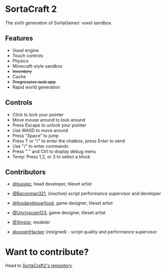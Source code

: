 # SortaCraft 2
The sixth generation of SortaGames' voxel sandbox.

## Features
- Voxel engine
- Touch controls
- Physics
- Minecraft-style sandbox
- ~~Inventory~~
- Cache
- ~~Progressive web app~~
- Rapid world generation


## Controls
- Click to lock your pointer
- Move mouse around to look around
- Press Escape to unlock your pointer
- Use WASD to move around
- Press "Space" to jump
- Press T or "/" to enter the chatbox, press Enter to send
- Use "/" to enter commands
- Press "`" and Ctrl to display debug menu
- Temp: Press 1,2, or 3 to select a block


## Contributors

- [@tussiez](https://replit.com/@tussiez), head developer, tileset artist

- [@Baconman321](https://replit.com/@baconman321), (inactive) script performance supervisor and developer

- [@foodandmoarfood](https://replit.com/@foodandmoarfood), game designer, tileset artist

- [@Unclyscam123](https://replit.com/@Unclyscam123), game designer, tileset artist

- [@3mstar](https://replit.com/@3mstar), modeler

- [@xxpertHacker](https://replit.com/@xxpertHacker) (resigned) - script quality and performance supervisor

# Want to contribute?
Head to [SortaCraft2's repository](https://github.com/tussiez/sortacraft2).
